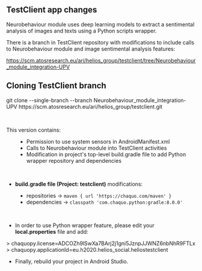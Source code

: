 <h2> </h2>
<h2>TestClient app changes</h2>

<p>Neurobehaviour module uses deep learning models to extract a sentimental analysis of images and texts using a Python scripts wrapper.</p>

<p>There is a branch in TestClient repository with modifications to include calls to Neurobehaviour module and image sentimental analysis features:</p>

<p><a href="https://scm.atosresearch.eu/ari/helios_group/testclient/tree/Neurobehaviour_module_integration-UPV" target="_blank" title="Neurobehaviour module integration branch">https://scm.atosresearch.eu/ari/helios_group/testclient/tree/Neurobehaviour_module_integration-UPV</a></p>

<h2>Cloning TestClient branch</h2>
<p>git clone --single-branch --branch  Neurobehaviour_module_integration-UPV https://scm.atosresearch.eu/ari/helios_group/testclient.git</p>

<br>
 <p>This version contains:</p>
    <ul style="margin-left:30px">
        <li>Permission to use system sensors in AndroidManifest.xml</li>
        <li>Calls to Neurobehaviour module into TestClient activities</li>
        <li>Modification in project's top-level build.gradle file to add Python wrapper repository and dependencies</li>
    </ul>
    <br>    
<ul>
    <li><b>build.gradle file (Project: testclient)</b> modifications:</li>
</ul>
    <ul style="margin-left:30px">
        <li>repositories -> <code>maven { url 'https://chaquo.com/maven' } </code></li>
        <li>dependencies -> <code>classpath 'com.chaquo.python:gradle:8.0.0' </code></li>
    </ul>
<br>
<ul>
    <li>In order to use Python wrapper feature, please edit your <b>local.properties</b> file and add:</li>
</ul>
        > chaquopy.license=ADCOZh9lSwXa7BArj2j1gni5JznpJJWNZ6nbNhR9FTLx
        > chaquopy.applicationId=eu.h2020.helios_social.heliostestclient
    <br>
<ul>
    <li>Finally, rebuild your project in Android Studio.</li>
</ul>
    
    

